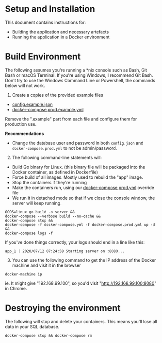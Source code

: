 # Setup and Installation

This document contains instructions for:
- Building the application and necessary artefacts
- Running the application in a Docker environment

# Build Environment

The following assumes you're running a *nix console such as Bash, Git Bash or macOS Terminal.
If you're using Windows, I recommend Git Bash. Don't try to use the Windows Command Line or Powershell, the commands below will not work.

1) Create a copies of the provided example files
- [config.example.json](/config.example.json)
- [docker-compose.prod.example.yml](/docker-compose.prod.example.yml)

Remove the ".example" part from each file and configure them for production use.

**Recommendations**
- Change the database user and password in both `config.json` and `docker-compose.prod.yml` to not be admin/password.

2) The following command-line statements will:
- Build Go binary for Linux. (this binary file will be packaged into the Docker container, as defined in Dockerfile)
- Force build of all images. Mostly used to rebuild the "app" image.
- Stop the containers if they're running
- Make the containers run, using our [docker-compose.prod.yml](./docker-compose.prod.yml) override file
- We run it in detached mode so that if we close the console window, the server will keep running.
```
GOOS=linux go build -o server && 
docker-compose --verbose build --no-cache && 
docker-compose stop && 
docker-compose -f docker-compose.yml -f docker-compose.prod.yml up -d && 
docker-compose logs -f
```

If you've done things correctly, your logs should end in a line like this:
```
app_1 | 2020/07/12 07:24:58 Starting server on :8080...
```

3) You can use the following command to get the IP address of the Docker machine and visit it in the browser
```
docker-machine ip
```

ie. It might give "192.168.99.100", so you'd visit "http://192.168.99.100:8080" in Chrome.

# Destroying the environment

The following will stop and delete your containers. This means you'll lose all data in your SQL database.

```
docker-compose stop && docker-compose rm
```